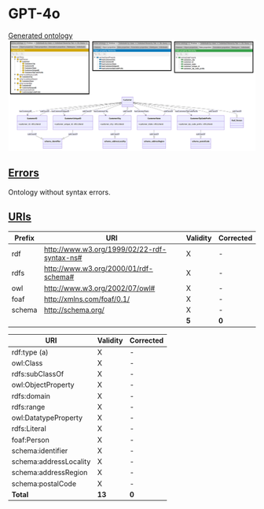 # GPT-4o

[Generated ontology](./ontology.ttl)
<br>
![](./ontology.png)


## [Errors](./ontology_notes.txt)

Ontology without syntax errors.


## [URIs](./ontology_URIs.xlsx)

| Prefix  | URI                                         | Validity | Corrected |
|---------|---------------------------------------------|----------|-----------|
| rdf     | http://www.w3.org/1999/02/22-rdf-syntax-ns# | X        | -         |
| rdfs    | http://www.w3.org/2000/01/rdf-schema#       | X        | -         |
| owl     | http://www.w3.org/2002/07/owl#              | X        | -         |
| foaf    | http://xmlns.com/foaf/0.1/                  | X        | -         |
| schema  | http://schema.org/                          | X        | -         |
|         |                                             | **5**    | **0**     |


| URI                     | Validity | Corrected |
|--------------------------|----------|-----------|
| rdf:type (a)             | X        | -         |
| owl:Class                | X        | -         |
| rdfs:subClassOf          | X        | -         |
| owl:ObjectProperty       | X        | -         |
| rdfs:domain              | X        | -         |
| rdfs:range               | X        | -         |
| owl:DatatypeProperty     | X        | -         |
| rdfs:Literal             | X        | -         |
| foaf:Person              | X        | -         |
| schema:identifier        | X        | -         |
| schema:addressLocality   | X        | -         |
| schema:addressRegion     | X        | -         |
| schema:postalCode        | X        | -         |
| **Total**                | **13**   | **0**     |
